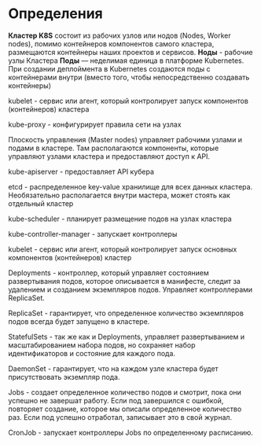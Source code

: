 # Определения

<!-- Компоненты и архитектура -->

**Кластер K8S** состоит из рабочих узлов или нодов (Nodes, Worker nodes), помимо контейнеров компонентов самого кластера, размещаются контейнеры наших проектов и сервисов.
**Ноды** - рабочие узлы Кластера
**Поды** — неделимая единица в платформе Kubernetes. При создании деплоймента в Kubernetes создаются поды с контейнерами внутри (вместо того, чтобы непосредственно создавать контейнеры)

<!-- Worker nodes состоит из компонентов: -->

kubelet - сервис или агент, который контролирует запуск компонентов (контейнеров) кластера

kube-proxy - конфигурирует правила сети на узлах

Плоскость управления (Master nodes) управляет рабочими узлами и подами в кластере. Там располагаются компоненты, которые управляют узлами кластера и предоставляют доступ к API.

<!-- Control plane состоит из компонентов: -->

kube-apiserver - предоставляет API кубера

etcd - распределенное key-value хранилище для всех данных кластера. Необязательно располагается внутри мастера, может стоять как отдельный кластер

kube-scheduler - планирует размещение подов на узлах кластера

kube-controller-manager - запускает контроллеры

kubelet - сервис или агент, который контролирует запуск основных компонентов (контейнеров) кластер

<!-- Виды контроллеров -->

Deployments - контроллер, который управляет состоянием развертывания подов, которое описывается в манифесте, следит за удалением и созданием экземпляров подов. Управляет контроллерами ReplicaSet.

ReplicaSet - гарантирует, что определенное количество экземпляров подов всегда будет запущено в кластере.

StatefulSets - так же как и Deployments, управляет развертыванием и масштабированием набора подов, но сохраняет набор идентификаторов и состояние для каждого пода.

DaemonSet - гарантирует, что на каждом узле кластера будет присутствовать экземпляр пода.

Jobs - создает определенное количество подов и смотрит, пока они успешно не завершат работу. Если под завершился с ошибкой, повторяет создание, которое мы описали определенное количество раз. Если под успешно отработал, записывает это в свой журнал.

CronJob - запускает контроллеры Jobs по определенному расписанию.
